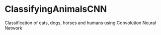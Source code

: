 # ClassifyingAnimalsCNN
Classification of cats, dogs, horses and humans using Convolution Neural Network
